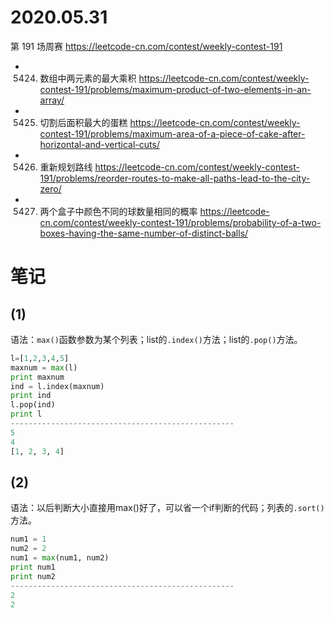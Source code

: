 
# 2020.05.31

第 191 场周赛 https://leetcode-cn.com/contest/weekly-contest-191
- 5424. 数组中两元素的最大乘积 https://leetcode-cn.com/contest/weekly-contest-191/problems/maximum-product-of-two-elements-in-an-array/
- 5425. 切割后面积最大的蛋糕 https://leetcode-cn.com/contest/weekly-contest-191/problems/maximum-area-of-a-piece-of-cake-after-horizontal-and-vertical-cuts/
- 5426. 重新规划路线 https://leetcode-cn.com/contest/weekly-contest-191/problems/reorder-routes-to-make-all-paths-lead-to-the-city-zero/
- 5427. 两个盒子中颜色不同的球数量相同的概率 https://leetcode-cn.com/contest/weekly-contest-191/problems/probability-of-a-two-boxes-having-the-same-number-of-distinct-balls/

# 笔记

## (1)

语法：`max()`函数参数为某个列表；list的`.index()`方法；list的`.pop()`方法。
```py
l=[1,2,3,4,5]
maxnum = max(l)
print maxnum
ind = l.index(maxnum)
print ind
l.pop(ind)
print l
--------------------------------------------------
5
4
[1, 2, 3, 4]
```

## (2)

语法：以后判断大小直接用max()好了，可以省一个if判断的代码；列表的`.sort()`方法。
```py
num1 = 1
num2 = 2
num1 = max(num1, num2)
print num1
print num2
--------------------------------------------------
2
2
```
